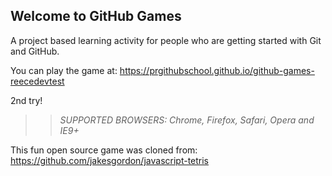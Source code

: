 ## Welcome to GitHub Games

A project based learning activity for people who are getting started with Git and GitHub.

You can play the game at: https://prgithubschool.github.io/github-games-reecedevtest

2nd try!

>> _*SUPPORTED BROWSERS*: Chrome, Firefox, Safari, Opera and IE9+_

This fun open source game was cloned from: https://github.com/jakesgordon/javascript-tetris

